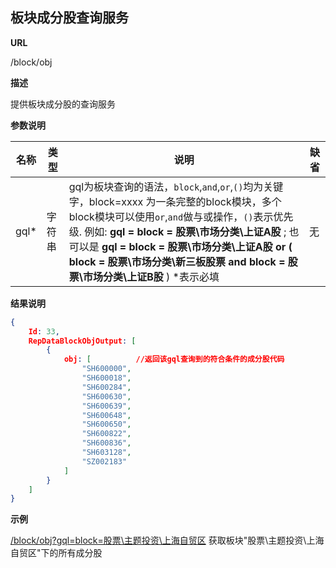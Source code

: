 ## 板块成分股查询服务

**URL**

/block/obj

**描述**

提供板块成分股的查询服务

**参数说明**

|名称|类型|说明|缺省|
| -------- | -------- | -------- | -------- |
|gql\*|字符串|gql为板块查询的语法，`block`,`and`,`or`,`()`均为关键字，block=xxxx 为一条完整的block模块，多个block模块可以使用`or`,`and`做与或操作，`()`表示优先级. 例如: **gql = block = 股票\\市场分类\\上证A股** ; 也可以是  **gql = block = 股票\\市场分类\\上证A股 or ( block = 股票\\市场分类\\新三板股票 and block = 股票\\市场分类\\上证B股** ) \*表示必填|无|

**结果说明**

```json
{
	Id: 33,
	RepDataBlockObjOutput: [
		{
			obj: [			//返回该gql查询到的符合条件的成分股代码
				"SH600000",
				"SH600018",
				"SH600284",
				"SH600630",
				"SH600639",
				"SH600648",
				"SH600650",
				"SH600822",
				"SH600836",
				"SH603128",
				"SZ002183"
			]
		}
	]
}
```

**示例**

[/block/obj?gql=block=股票\\主题投资\\上海自贸区]($APIHOST$/block/obj?gql=block=股票\\主题投资\\上海自贸区)
获取板块"股票\\主题投资\\上海自贸区"下的所有成分股